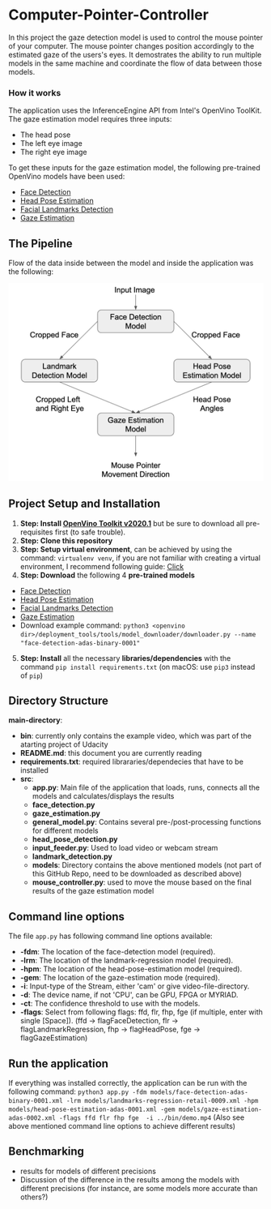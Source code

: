 # Computer-Pointer-Controller

In this project the gaze detection model is used to control the mouse pointer of your computer. The mouse pointer changes position accordingly to the estimated gaze of the users's eyes. It demostrates the ability to run multiple models in the same machine and coordinate the flow of data between those models.

### How it works

The application uses the InferenceEngine API from Intel's OpenVino ToolKit. The gaze estimation model requires three inputs:

- The head pose 
- The left eye image
- The right eye image

To get these inputs for the gaze estimation model, the following pre-trained OpenVino models have been used:

- [Face Detection](https://docs.openvinotoolkit.org/latest/_models_intel_face_detection_adas_binary_0001_description_face_detection_adas_binary_0001.html)
- [Head Pose Estimation](https://docs.openvinotoolkit.org/latest/_models_intel_head_pose_estimation_adas_0001_description_head_pose_estimation_adas_0001.html)
- [Facial Landmarks Detection](https://docs.openvinotoolkit.org/latest/_models_intel_landmarks_regression_retail_0009_description_landmarks_regression_retail_0009.html)
- [Gaze Estimation](https://docs.openvinotoolkit.org/2019_R1/_gaze_estimation_adas_0002_description_gaze_estimation_adas_0002.html)

## The Pipeline

Flow of the data inside between the model and inside the application was the following:

![data_pipeline](https://github.com/HartP97/Computer-Pointer-Controller/blob/master/result_images/data_pipeline.png)


## Project Setup and Installation

1. **Step: Install [OpenVino Toolkit v2020.1](https://docs.openvinotoolkit.org/latest/)** but be sure to download all pre-requisites first (to safe trouble).
2. **Step: Clone this repository**
3. **Step: Setup virtual environment**, can be achieved by using the command: `virtualenv venv`, if you are not familiar with creating a virtual environment, I recommend following guide: [Click](https://packaging.python.org/guides/installing-using-pip-and-virtual-environments/)
4. **Step: Download** the following 4 **pre-trained models**
- [Face Detection](https://docs.openvinotoolkit.org/latest/_models_intel_face_detection_adas_binary_0001_description_face_detection_adas_binary_0001.html)
- [Head Pose Estimation](https://docs.openvinotoolkit.org/latest/_models_intel_head_pose_estimation_adas_0001_description_head_pose_estimation_adas_0001.html)
- [Facial Landmarks Detection](https://docs.openvinotoolkit.org/latest/_models_intel_landmarks_regression_retail_0009_description_landmarks_regression_retail_0009.html)
- [Gaze Estimation](https://docs.openvinotoolkit.org/2019_R1/_gaze_estimation_adas_0002_description_gaze_estimation_adas_0002.html)
- Download example command: `python3 <openvino dir>/deployment_tools/tools/model_downloader/downloader.py --name "face-detection-adas-binary-0001"`
5. **Step: Install** all the necessary **libraries/dependencies** with the command `pip install requirements.txt` (on macOS: use `pip3` instead of `pip`)

## Directory Structure

**main-directory**:
- **bin**: currently only contains the example video, which was part of the atarting project of Udacity
- **README.md**: this document you are currently reading
- **requirements.txt**: required librararies/dependecies that have to be installed
- **src**: 
  - **app.py**: Main file of the application that loads, runs, connects all the models and calculates/displays the results
  - **face_detection.py**
  - **gaze_estimation.py**
  - **general_model.py**: Contains several pre-/post-processing functions for different models
  - **head_pose_detection.py**
  - **input_feeder.py**: Used to load video or webcam stream
  - **landmark_detection.py**
  - **models**: Directory contains the above mentioned models (not part of this GitHub Repo, need to be downloaded as described above)
  - **mouse_controller.py**: used to move the mouse based on the final results of the gaze estimation model
  
## Command line options
The file `app.py` has following command line options available:
- **-fdm**: The location of the face-detection model (required).
- **-lrm**: The location of the landmark-regression model (required).
- **-hpm**: The location of the head-pose-estimation model (required).
- **-gem**: The location of the gaze-estimation mode (required).
- **-i**: Input-type of the Stream, either 'cam' or give video-file-directory.
- **-d**: The device name, if not 'CPU', can be GPU, FPGA or MYRIAD.
- **-ct**: The confidence threshold to use with the models.
- **-flags**: Select from following flags: ffd, flr, fhp, fge (if multiple, enter with single [Space]). (ffd -> flagFaceDetection, flr -> flagLandmarkRegression, fhp -> flagHeadPose, fge -> flagGazeEstimation)

## Run the application
If everything was installed correctly, the application can be run with the following command:
`python3 app.py -fdm models/face-detection-adas-binary-0001.xml -lrm models/landmarks-regression-retail-0009.xml -hpm models/head-pose-estimation-adas-0001.xml -gem models/gaze-estimation-adas-0002.xml -flags ffd flr fhp fge  -i ../bin/demo.mp4`
(Also see above mentioned command line options to achieve different results)

## Benchmarking
- results for models of different precisions
- Discussion of the difference in the results among the models with different precisions (for instance, are some models more accurate than others?)

